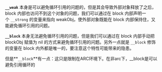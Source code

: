 **`__weak`** 本身是可以避免循环引用的问题的，但是其会导致外部对象释放了之后，block 内部也访问不到这个对象的问题，我们可以通过在 block 内部声明一个 `__strong` 的变量来指向 weakObj，使外部对象既能在 block 内部保持住，又能避免循环引用的问题。



**`__block`** 本身无法避免循环引用的问题，但是我们可以通过在 block 内部手动把 blockObj 赋值为 nil 的方式来避免循环引用的问题。另外一点就是 `__block` 修饰的变量在 block 内外都是唯一的，要注意这个特性可能带来的隐患。

但是**`__block`**有一点：这只是限制在ARC环境下。在非arc下，\_\_block是可以避免引用循环的

